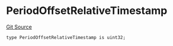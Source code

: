 # PeriodOffsetRelativeTimestamp

[Git Source](https://github.com/Nox-Labs/sms-evm-contracts/blob/15a987dcda55f8dfabcf220505750bc01f9d6f51/src/lib/TwabLib.sol)

```solidity
type PeriodOffsetRelativeTimestamp is uint32;
```
